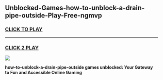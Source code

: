 
## Unblocked-Games-how-to-unblock-a-drain-pipe-outside-Play-Free-ngmvp
<h3>
<a href="https://premium76.site?title=how-to-unblock-a-drain-pipe-outside&ref=20M">CLICK TO PLAY</a></h3>
<hr>

<h3>
<a href="https://premium76.site?title=how-to-unblock-a-drain-pipe-outside&ref=20M">CLICK 2 PLAY</a>
  
</h3>

<a href="https://premium76.site?title=how-to-unblock-a-drain-pipe-outside&ref=19M"><img src="https://clearcache.store/games.png"></a>


**how-to-unblock-a-drain-pipe-outside games unblocked: Your Gateway to Fun and Accessible Online Gaming**
